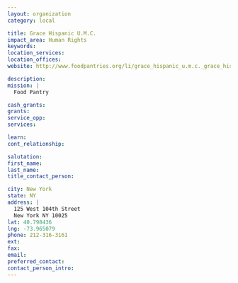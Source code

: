 ```yaml
---
layout: organization
category: local

title: Grace Hispanic U.M.C.
impact_area: Human Rights
keywords: 
location_services: 
location_offices: 
website: http://www.foodpantries.org/li/grace_hispanic_u.m.c._grace_hispanic_united_methodist_church_10025

description: 
mission: |
  Food Pantry

cash_grants: 
grants: 
service_opp: 
services: 

learn: 
cont_relationship: 

salutation: 
first_name: 
last_name: 
title_contact_person: 

city: New York
state: NY
address: |
  125 West 104th Street     
  New York NY 10025
lat: 40.798436
lng: -73.965079
phone: 212-316-3161
ext: 
fax: 
email: 
preferred_contact: 
contact_person_intro: 
---
```

